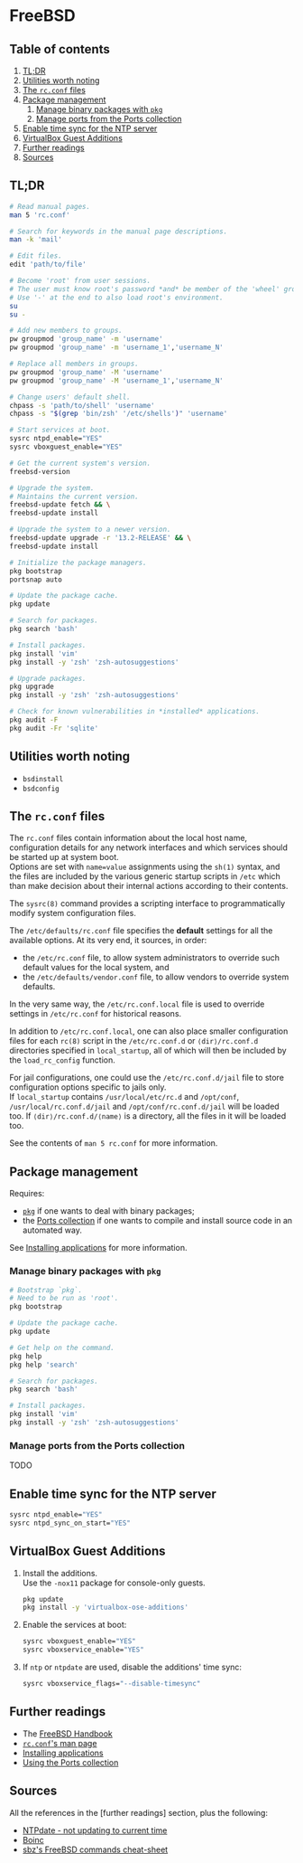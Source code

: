 # FreeBSD

## Table of contents <!-- omit in toc -->

1. [TL;DR](#tldr)
1. [Utilities worth noting](#utilities-worth-noting)
1. [The `rc.conf` files](#the-rcconf-files)
1. [Package management](#package-management)
   1. [Manage binary packages with `pkg`](#manage-binary-packages-with-pkg)
   1. [Manage ports from the Ports collection](#manage-ports-from-the-ports-collection)
1. [Enable time sync for the NTP server](#enable-time-sync-for-the-ntp-server)
1. [VirtualBox Guest Additions](#virtualbox-guest-additions)
1. [Further readings](#further-readings)
1. [Sources](#sources)

## TL;DR

```sh
# Read manual pages.
man 5 'rc.conf'

# Search for keywords in the manual page descriptions.
man -k 'mail'

# Edit files.
edit 'path/to/file'

# Become 'root' from user sessions.
# The user must know root's password *and* be member of the 'wheel' group.
# Use '-' at the end to also load root's environment.
su
su -

# Add new members to groups.
pw groupmod 'group_name' -m 'username'
pw groupmod 'group_name' -m 'username_1','username_N'

# Replace all members in groups.
pw groupmod 'group_name' -M 'username'
pw groupmod 'group_name' -M 'username_1','username_N'

# Change users' default shell.
chpass -s 'path/to/shell' 'username'
chpass -s "$(grep 'bin/zsh' '/etc/shells')" 'username'

# Start services at boot.
sysrc ntpd_enable="YES"
sysrc vboxguest_enable="YES"

# Get the current system's version.
freebsd-version

# Upgrade the system.
# Maintains the current version.
freebsd-update fetch && \
freebsd-update install

# Upgrade the system to a newer version.
freebsd-update upgrade -r '13.2-RELEASE' && \
freebsd-update install

# Initialize the package managers.
pkg bootstrap
portsnap auto

# Update the package cache.
pkg update

# Search for packages.
pkg search 'bash'

# Install packages.
pkg install 'vim'
pkg install -y 'zsh' 'zsh-autosuggestions'

# Upgrade packages.
pkg upgrade
pkg install -y 'zsh' 'zsh-autosuggestions'

# Check for known vulnerabilities in *installed* applications.
pkg audit -F
pkg audit -Fr 'sqlite'
```

## Utilities worth noting

- `bsdinstall`
- `bsdconfig`

## The `rc.conf` files

The `rc.conf` files contain information about the local host name, configuration details for any network interfaces and which services should be started up at system boot.<br/>
Options are set with `name=value` assignments using the `sh(1)` syntax, and the files are included by the various generic startup scripts in `/etc` which than make decision about their internal actions according to their contents.

The `sysrc(8)` command provides a scripting interface to programmatically modify system configuration files.

The `/etc/defaults/rc.conf` file specifies the **default** settings for all the available options. At its very end, it sources, in order:

- the `/etc/rc.conf` file, to allow system administrators to override such default values for the local system, and
- the `/etc/defaults/vendor.conf` file, to allow vendors to override system defaults.

In the very same way, the `/etc/rc.conf.local` file is used to override settings in `/etc/rc.conf` for historical reasons.

In addition to `/etc/rc.conf.local`, one can also place smaller configuration files for each `rc(8)` script in the `/etc/rc.conf.d` or `⟨dir⟩/rc.conf.d` directories specified in `local_startup`, all of which will then be included by the `load_rc_config` function.

For jail configurations, one could use the `/etc/rc.conf.d/jail` file to store configuration options specific to jails only.<br/>
If `local_startup` contains `/usr/local/etc/rc.d` and `/opt/conf`, `/usr/local/rc.conf.d/jail` and `/opt/conf/rc.conf.d/jail` will be loaded too. If `⟨dir⟩/rc.conf.d/⟨name⟩` is a directory, all the files in it will be loaded too.

See the contents of `man 5 rc.conf` for more information.

## Package management

Requires:

- [`pkg`][manage binary packages with pkg] if one wants to deal with binary packages;
- the [Ports collection][manage ports from the ports collection] if one wants to compile and install source code in an automated way.

See [Installing applications] for more information.

### Manage binary packages with `pkg`

```sh
# Bootstrap `pkg`.
# Need to be run as 'root'.
pkg bootstrap

# Update the package cache.
pkg update

# Get help on the command.
pkg help
pkg help 'search'

# Search for packages.
pkg search 'bash'

# Install packages.
pkg install 'vim'
pkg install -y 'zsh' 'zsh-autosuggestions'
```

### Manage ports from the Ports collection

TODO

## Enable time sync for the NTP server

```sh
sysrc ntpd_enable="YES"
sysrc ntpd_sync_on_start="YES"
```

## VirtualBox Guest Additions

1. Install the additions.<br/>
   Use the `-nox11` package for console-only guests.

   ```sh
   pkg update
   pkg install -y 'virtualbox-ose-additions'
   ```

1. Enable the services at boot:

   ```sh
   sysrc vboxguest_enable="YES"
   sysrc vboxservice_enable="YES"
   ```

1. If `ntp` or `ntpdate` are used, disable the additions' time sync:

   ```sh
   sysrc vboxservice_flags="--disable-timesync"
   ```

## Further readings

- The [FreeBSD Handbook]
- [`rc.conf`'s man page][rc.conf man page]
- [Installing applications]
- [Using the Ports collection]

## Sources

All the references in the [further readings] section, plus the following:

- [NTPdate - not updating to current time]
- [Boinc]
- [sbz's FreeBSD commands cheat-sheet]

<!-- project's references -->
[freebsd handbook]: https://docs.freebsd.org/en/books/handbook/
[Installing applications]: https://docs.freebsd.org/en/books/handbook/ports/
[rc.conf man page]: https://man.freebsd.org/cgi/man.cgi?rc.conf(5)
[using the ports collection]: https://docs.freebsd.org/en/books/handbook/ports/#ports-using

<!-- internal references -->
[manage binary packages with pkg]: #manage-binary-packages-with-pkg
[manage ports from the ports collection]: #manage-ports-from-the-ports-collection

<!-- external references -->
[boinc]: https://people.freebsd.org/~pav/boinc.html
[ntpdate - not updating to current time]: https://forums.freebsd.org/threads/ntpdate-not-updating-to-current-time.72847/
[sbz's freebsd commands cheat-sheet]: https://github.com/sbz/freebsd-commands
